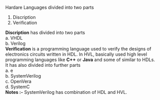 Hardare Languages divided into two parts 
1. Discription
2. Verification

**Discription** has divided into two parts <br>
  a. VHDL <br>
  b. Verilog <br>
**Verification** is a programming language used to verify the designs of electronics circuits written in HDL. In HVL, basically used high level programming languages like **C++** or **Java** and some of similar to HDLs. <br>
It has also divided into further parts <br>
  a. e <br>
  b. SystemVerilog <br>
  c. OpenVera <br>
  d. SystemC <br> 
**Notes :-** SystemVerilog has combination of HDL and HVL.
